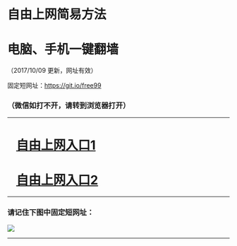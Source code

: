 ﻿# 自由上网简易方法

# 电脑、手机一键翻墙

（2017/10/09 更新，网址有效）

固定短网址：https://git.io/free99

### （微信如打不开，请转到浏览器打开）


***





# &nbsp;&nbsp; <a href="http://ft997629289.fwq-tz-1001.info/fwqtz01.html?t=1009001879 " target="_blank">自由上网入口1</a>
# &nbsp;&nbsp; <a href="http://ft300017211.fwq-tz-1002.info/fwqtz02.html?t=100900129510 " target="_blank">自由上网入口2</a>
***

### 请记住下图中固定短网址：

<img src="https://s3-us-west-2.amazonaws.com/fwq-1001/yjfq-20170905okok.png" /> 


***

